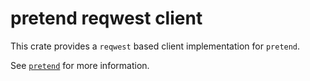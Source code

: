 # pretend reqwest client

This crate provides a `reqwest` based client implementation for `pretend`.

See [`pretend`](../pretend/README.md) for more information.
